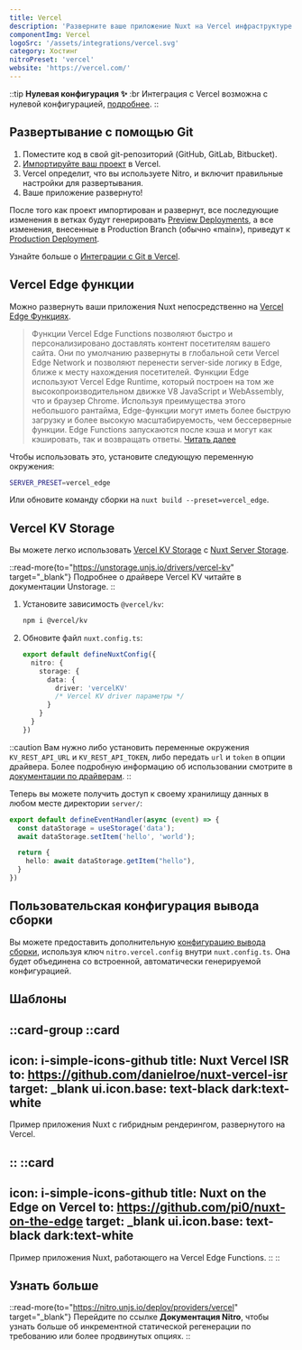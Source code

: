 ```yaml
---
title: Vercel
description: 'Разверните ваше приложение Nuxt на Vercel инфраструктуре.'
componentImg: Vercel
logoSrc: '/assets/integrations/vercel.svg'
category: Хостинг
nitroPreset: 'vercel'
website: 'https://vercel.com/'
---
```


::tip
**Нулевая конфигурация ✨**
:br
Интеграция с Vercel возможна с нулевой конфигурацией, [подробнее](https://nitro.unjs.io/deploy#zero-config-providers).
::

## Развертывание с помощью Git

1. Поместите код в свой git-репозиторий (GitHub, GitLab, Bitbucket).
2. [Импортируйте ваш проект](https://vercel.com/new) в Vercel.
3. Vercel определит, что вы используете Nitro, и включит правильные настройки для развертывания.
4. Ваше приложение развернуто!

После того как проект импортирован и развернут, все последующие изменения в ветках будут генерировать [Preview Deployments](https://vercel.com/docs/concepts/deploy/environments#preview), а все изменения, внесенные в Production Branch (обычно «main»), приведут к [Production Deployment](https://vercel.com/docs/concepts/deploy/environments#production).

Узнайте больше о [Интеграции с Git в Vercel](https://vercel.com/docs/concepts/git).

## Vercel Edge функции

Можно развернуть ваши приложения Nuxt непосредственно на [Vercel Edge Функциях](https://vercel.com/docs/concepts/functions/edge-functions).

> Функции Vercel Edge Functions позволяют быстро и персонализировано доставлять контент посетителям вашего сайта.
> Они по умолчанию развернуты в глобальной сети Vercel Edge Network и позволяют перенести server-side логику в Edge, ближе к месту нахождения посетителей.
> Функции Edge используют Vercel Edge Runtime, который построен на том же высокопроизводительном движке V8 JavaScript и WebAssembly, что и браузер Chrome.
> Используя преимущества этого небольшого рантайма, Edge-функции могут иметь более быструю загрузку и более высокую масштабируемость, чем бессерверные функции.
> Edge Functions запускаются после кэша и могут как кэшировать, так и возвращать ответы. [Читать далее](https://vercel.com/docs/concepts/functions/edge-functions)

Чтобы использовать это, установите следующую переменную окружения:

```bash
SERVER_PRESET=vercel_edge
```

Или обновите команду сборки на `nuxt build --preset=vercel_edge`.

## Vercel KV Storage

Вы можете легко использовать [Vercel KV Storage](https://vercel.com/docs/storage/vercel-kv) с [Nuxt Server Storage](/docs/guide/directory-structure/server#server-storage).

::read-more{to="https://unstorage.unjs.io/drivers/vercel-kv" target="_blank"}
Подробнее о драйвере Vercel KV читайте в документации Unstorage.
::

1. Установите зависимость `@vercel/kv`:

    ```bash [Terminal]
    npm i @vercel/kv
    ```

2. Обновите файл `nuxt.config.ts`:

    ```ts [nuxt.config.ts]
    export default defineNuxtConfig({
      nitro: {
        storage: {
          data: {
            driver: 'vercelKV'
            /* Vercel KV driver параметры */
          }
        }
      }
    })
    ```

::caution
Вам нужно либо установить переменные окружения `KV_REST_API_URL` и `KV_REST_API_TOKEN`, либо передать `url` и `token` в опции драйвера. Более подробную информацию об использовании смотрите в [документации по драйверам](https://unstorage.unjs.io/drivers/vercel-kv).
::

Теперь вы можете получить доступ к своему хранилищу данных в любом месте директории `server/`:

```ts [server/routes/hello.ts]
export default defineEventHandler(async (event) => {
  const dataStorage = useStorage('data');
  await dataStorage.setItem('hello', 'world');

  return {
    hello: await dataStorage.getItem("hello"),
  }
})
```

## Пользовательская конфигурация вывода сборки

Вы можете предоставить дополнительную [конфигурацию вывода сборки](https://vercel.com/docs/build-output-api/v3), используя ключ `nitro.vercel.config` внутри `nuxt.config.ts`. Она будет объединена со встроенной, автоматически генерируемой конфигурацией.

## Шаблоны

::card-group
  ::card
  ---

  icon: i-simple-icons-github
  title: Nuxt Vercel ISR
  to: https://github.com/danielroe/nuxt-vercel-isr
  target: _blank
  ui.icon.base: text-black dark:text-white
  ---

  Пример приложения Nuxt с гибридным рендерингом, развернутого на Vercel.

  ::
  ::card
  ---
  icon: i-simple-icons-github
  title: Nuxt on the Edge on Vercel
  to: https://github.com/pi0/nuxt-on-the-edge
  target: _blank
  ui.icon.base: text-black dark:text-white
  ---

  Пример приложения Nuxt, работающего на Vercel Edge Functions.
  ::
::

## Узнать больше

::read-more{to="https://nitro.unjs.io/deploy/providers/vercel" target="_blank"}
Перейдите по ссылке **Документация Nitro**, чтобы узнать больше об инкрементной статической регенерации по требованию или более продвинутых опциях.
::
